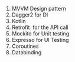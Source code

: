 <ol>
    <li>MVVM Design pattern</li>
    <li>Dagger2 for DI</li>
    <li>Kotlin</li>
    <li>Retrofit &nbsp;for the API call</li>
    <li>Mockito for Unit testing</li>
    <li>Expresso for UI Testing</li>
    <li>Coroutines&nbsp;</li>
    <li>Databinding</li>
</ol>

